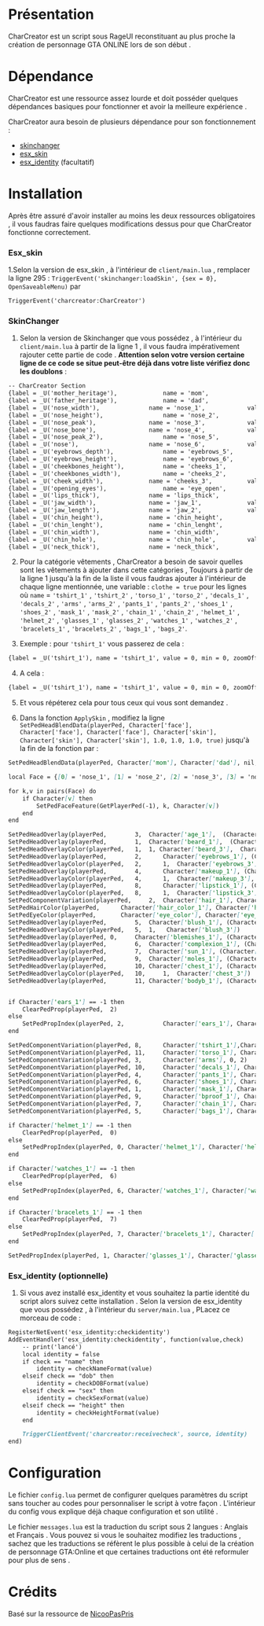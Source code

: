 # Présentation

CharCreator est un script sous RageUI reconstituant au plus proche la création de personnage GTA ONLINE lors de son début . 

# Dépendance

CharCreator est une ressource assez lourde et doit posséder quelques dépendances basiques pour fonctionner et avoir la meilleure expérience .

CharCreator aura besoin de plusieurs dépendance pour son fonctionnement :
- [skinchanger](https://github.com/esx-framework/skinchanger)
- [esx_skin](https://github.com/esx-framework/esx_skin)
- [esx_identity](https://github.com/esx-framework/esx_identity) (facultatif)

# Installation
Après être assuré d'avoir installer au moins les deux ressources obligatoires , il vous faudras faire quelques modifications dessus pour que CharCreator fonctionne correctement.
### Esx_skin
1.Selon la version de esx_skin , à l'intérieur de `client/main.lua` , remplacer la ligne 295 : `TriggerEvent('skinchanger:loadSkin', {sex = 0}, OpenSaveableMenu)` par 
```markdown
TriggerEvent('charcreator:CharCreator')
```
### SkinChanger
1. Selon la version de Skinchanger que vous possédez , à l'intérieur du `client/main.lua` à partir de la ligne 1 , il vous faudra impérativement rajouter cette partie de code . **Attention selon votre version certaine ligne de ce code se situe peut-être déjà dans votre liste vérifiez donc les doublons** :

```markdown
-- CharCreator Section
{label = _U('mother_heritage'), 			name = 'mom',				value = 0.0,	min = 0,	zoomOffset = 0.6,		camOffset = 0.65},
{label = _U('father_heritage'), 			name = 'dad',				value = 0.0,	min = 0,	zoomOffset = 0.6,		camOffset = 0.65},
{label = _U('nose_width'),	 			name = 'nose_1',			value = 0.0,	min = 0,	zoomOffset = 0.6,		camOffset = 0.65},
{label = _U('nose_height'), 				name = 'nose_2',			value = 0.0,	min = 0,	zoomOffset = 0.6,		camOffset = 0.65},
{label = _U('nose_peak'), 				name = 'nose_3',			value = 0.0,	min = 0,	zoomOffset = 0.6,		camOffset = 0.65},
{label = _U('nose_bone'), 				name = 'nose_4',			value = 0.0,	min = 0,	zoomOffset = 0.6,		camOffset = 0.65},
{label = _U('nose_peak_2'), 				name = 'nose_5',			value = 0.0,	min = 0,	zoomOffset = 0.6,		camOffset = 0.65},
{label = _U('nose'), 					name = 'nose_6',			value = 0.0,	min = 0,	zoomOffset = 0.6,		camOffset = 0.65},
{label = _U('eyebrows_depth'),				name = 'eyebrows_5',			value = 0.0,	min = 0,	zoomOffset = 0.4,		camOffset = 0.65},
{label = _U('eyebrows_height'),				name = 'eyebrows_6',			value = 0.0,	min = 0,	zoomOffset = 0.4,		camOffset = 0.65},
{label = _U('cheekbones_height'), 			name = 'cheeks_1',			value = 0.0,	min = 0,	zoomOffset = 0.4,		camOffset = 0.65},
{label = _U('cheekbones_width'),			name = 'cheeks_2',			value = 0.0,	min = 0,	zoomOffset = 0.4,		camOffset = 0.65},
{label = _U('cheek_width'),				name = 'cheeks_3',			value = 0.0,	min = 0,	zoomOffset = 0.4,		camOffset = 0.65},
{label = _U('opening_eyes'),				name = 'eye_open',			value = 0.0,	min = 0,	zoomOffset = 0.4,		camOffset = 0.65},
{label = _U('lips_thick'),				name = 'lips_thick',			value = 0.0,	min = 0,	zoomOffset = 0.4,		camOffset = 0.65},
{label = _U('jaw_width'),				name = 'jaw_1',				value = 0.0,	min = 0,	zoomOffset = 0.4,		camOffset = 0.65},
{label = _U('jaw_length'),				name = 'jaw_2',				value = 0.0,	min = 0,	zoomOffset = 0.4,		camOffset = 0.65},
{label = _U('chin_height'),				name = 'chin_height',			value = 0.0,	min = 0,	zoomOffset = 0.4,		camOffset = 0.65},
{label = _U('chin_lenght'),				name = 'chin_lenght',			value = 0.0,	min = 0,	zoomOffset = 0.4,		camOffset = 0.65},
{label = _U('chin_width'),				name = 'chin_width',			value = 0.0,	min = 0,	zoomOffset = 0.4,		camOffset = 0.65},
{label = _U('chin_hole'),				name = 'chin_hole',			value = 0.0,	min = 0,	zoomOffset = 0.4,		camOffset = 0.65},
{label = _U('neck_thick'),				name = 'neck_thick',			value = 0.0,	min = 0,	zoomOffset = 0.4,		camOffset = 0.65},
```

2. Pour la catégorie vêtements , CharCreator a besoin de savoir quelles sont les vêtements à ajouter dans cette catégories , Toujours à partir de la ligne 1 jusqu'à la fin de la liste il vous faudras ajouter à l'intérieur de chaque ligne mentionnée, une variable : `clothe = true` pour les lignes où `name` =
 `'tshirt_1'` , `'tshirt_2'` , `'torso_1'` , `'torso_2'` , `'decals_1'` , `'decals_2'` , `'arms'` , `'arms_2'` , `'pants_1'` , `'pants_2'` , `'shoes_1'` , `'shoes_2'` , `'mask_1'` , `'mask_2'` , `'chain_1'` , `'chain_2'` , `'helmet_1'` , `'helmet_2'` , `'glasses_1'` , `'glasses_2'` , `'watches_1'` , `'watches_2'` , `'bracelets_1'` , `'bracelets_2'` , `'bags_1'` , `'bags_2'`.
 
3. Exemple : pour `'tshirt_1'` vous passerez de cela :

```markdown
{label = _U('tshirt_1'), name = 'tshirt_1', value = 0, min = 0, zoomOffset = 0.75, camOffset = 0.15, componentId = 8},
```
4. A cela :

```markdown
{label = _U('tshirt_1'), name = 'tshirt_1', value = 0, min = 0, zoomOffset = 0.75, camOffset = 0.15, componentId = 8, clothe = true},
```
5. Et vous répéterez cela pour tous ceux qui vous sont demandez .

6. Dans la fonction `ApplySkin` , modifiez la ligne `SetPedHeadBlendData(playerPed, Character['face'], Character['face'], Character['face'], Character['skin'], Character['skin'], Character['skin'], 1.0, 1.0, 1.0, true)` jusqu'à la fin de la fonction par :

```markdown
SetPedHeadBlendData(playerPed, Character['mom'], Character['dad'], nil, Character['mom'], Character['dad'], nil, Character['face'], Character['skin'], nil, true)

local Face = {[0] = 'nose_1', [1] = 'nose_2', [2] = 'nose_3', [3] = 'nose_4', [4] = 'nose_5', [5] = 'nose_6', [6] = 'eyebrows_5', [7] = 'eyebrows_6', [8] = 'cheeks_2', [9] = 'cheeks_1', [10] = 'cheeks_3', [11] = 'eye_open', [12] = 'lips_thick', [13] = 'jaw_1', [14] = 'jaw_2', [15] = 'chin_height', [16] = 'chin_lenght', [17] = 'chin_width', [18] = 'chin_hole', [19] = 'neck_thick'}

for k,v in pairs(Face) do
	if Character[v] then
		SetPedFaceFeature(GetPlayerPed(-1), k, Character[v])
	end
end

SetPedHeadOverlay(playerPed, 		3, 	Character['age_1'],  (Character['age_2'] / 10) + 0.0) 				-- Age + opacity
SetPedHeadOverlay(playerPed, 		1, 	Character['beard_1'],  (Character['beard_2'] / 10) + 0.0) 			-- Beard + opacity
SetPedHeadOverlayColor(playerPed, 	1, 	1, Character['beard_3'],  Character['beard_4'])     				-- Beard Color
SetPedHeadOverlay(playerPed, 		2,  	Character['eyebrows_1'], (Character['eyebrows_2'] / 10) + 0.0) 			-- Eyebrows + opacity
SetPedHeadOverlayColor(playerPed,  	2,  	1,  Character['eyebrows_3'],  Character['eyebrows_4'])				-- Eyebrows Color
SetPedHeadOverlay(playerPed, 		4,  	Character['makeup_1'], (Character['makeup_2'] / 10) + 0.0) 			-- Makeup + opacity
SetPedHeadOverlayColor(playerPed,  	4,  	1,  Character['makeup_3'],  Character['makeup_4'])				-- Makeup Color
SetPedHeadOverlay(playerPed,  		8,  	Character['lipstick_1'], (Character['lipstick_2'] / 10) + 0.0)			-- Lipstick + opacity
SetPedHeadOverlayColor(playerPed,  	8,  	1,  Character['lipstick_3'],  Character['lipstick_4'])				-- Lipstick Color
SetPedComponentVariation(playerPed, 	2, 	Character['hair_1'], Character['hair_2'], 2)	      				-- Hair
SetPedHairColor(playerPed, 		Character['hair_color_1'], Character['hair_color_2']) 		    			-- Hair Color
SetPedEyeColor(playerPed, 		Character['eye_color'], Character['eye_color']) 					-- Eyes Color
SetPedHeadOverlay(playerPed, 		5,	Character['blush_1'], (Character['blush_2'] / 10) + 0.0)			-- Blush + opacity
SetPedHeadOverlayColor(playerPed, 	5, 	1,   Character['blush_3'])							-- Blush Color
SetPedHeadOverlay(playerPed, 0,		Character['blemishes_1'], (Character['blemishes_2'] / 10) + 0.0)			-- Body Blemishes + opacity
SetPedHeadOverlay(playerPed, 		6,	Character['complexion_1'], (Character['complexion_2'] / 10) + 0.0)		-- Complexion + opacity
SetPedHeadOverlay(playerPed, 		7,	Character['sun_1'], (Character['sun_2'] / 10) + 0.0)				-- Sun Damage + opacity
SetPedHeadOverlay(playerPed, 		9,	Character['moles_1'], (Character['moles_2'] / 10) + 0.0)			-- Moles/Freckles + opacity
SetPedHeadOverlay(playerPed, 		10,	Character['chest_1'], (Character['chest_2'] / 10) + 0.0)			-- Chest Hair + opacity
SetPedHeadOverlayColor(playerPed, 	10, 	1,	Character['chest_3'])							-- Torso Color
SetPedHeadOverlay(playerPed, 		11,	Character['bodyb_1'], (Character['bodyb_2'] / 10) + 0.0)			-- Body Blemishes + opacity


if Character['ears_1'] == -1 then
	ClearPedProp(playerPed,  2)
else
	SetPedPropIndex(playerPed, 2, 			Character['ears_1'], Character['ears_2'], 2)               			-- Ears Accessories
end

SetPedComponentVariation(playerPed, 8,  	Character['tshirt_1'],Character['tshirt_2'], 2)     				-- Tshirt
SetPedComponentVariation(playerPed, 11, 	Character['torso_1'], Character['torso_2'], 2)      				-- torso parts
SetPedComponentVariation(playerPed, 3, 		Character['arms'], 0, 2)                             				-- torso
SetPedComponentVariation(playerPed, 10, 	Character['decals_1'], Character['decals_2'], 2)    				-- decals
SetPedComponentVariation(playerPed, 4, 		Character['pants_1'], Character['pants_2'], 2)       				-- pants
SetPedComponentVariation(playerPed, 6, 		Character['shoes_1'], Character['shoes_2'], 2)       				-- shoes
SetPedComponentVariation(playerPed, 1, 		Character['mask_1'], Character['mask_2'], 2) 						-- mask
SetPedComponentVariation(playerPed, 9, 		Character['bproof_1'], Character['bproof_2'], 2) 					-- bulletproof
SetPedComponentVariation(playerPed, 7, 		Character['chain_1'], Character['chain_2'], 2) 	    				-- chain
SetPedComponentVariation(playerPed, 5, 		Character['bags_1'], Character['bags_2'], 2) 						-- Bag

if Character['helmet_1'] == -1 then
	ClearPedProp(playerPed,  0)
else
	SetPedPropIndex(playerPed, 0, Character['helmet_1'], Character['helmet_2'], 2)              				-- Helmet
end

if Character['watches_1'] == -1 then
	ClearPedProp(playerPed,  6)
else
	SetPedPropIndex(playerPed, 6, Character['watches_1'], Character['watches_2'], 2)   
end

if Character['bracelets_1'] == -1 then
	ClearPedProp(playerPed,  7)
else
	SetPedPropIndex(playerPed, 7, Character['bracelets_1'], Character['bracelets_2'], 2)   
end

SetPedPropIndex(playerPed, 1, Character['glasses_1'], Character['glasses_2'], 2) 								-- Glasses

```
### Esx_identity (optionnelle)
1. Si vous avez installé esx_identity et vous souhaitez la partie identité du script alors suivez cette installation .
Selon la version de esx_identity que vous possédez , à l'intérieur du `server/main.lua` ,
PLacez ce morceau de code :

```markdown
RegisterNetEvent('esx_identity:checkidentity')
AddEventHandler('esx_identity:checkidentity', function(value,check)
	-- print('lancé')
	local identity = false
	if check == "name" then
		identity = checkNameFormat(value)
	elseif check == "dob" then
		identity = checkDOBFormat(value)
	elseif check == "sex" then
		identity = checkSexFormat(value)
	elseif check == "height" then
		identity = checkHeightFormat(value)
	end

	TriggerClientEvent('charcreator:receivecheck', source, identity)
end)
```
# Configuration
Le fichier `config.lua` permet de configurer quelques paramètres du script sans toucher au codes pour personnaliser le script à votre façon . L'intérieur du config vous explique déjà chaque configuration et son utilité .

Le fichier `messages.lua` est la traduction du script sous 2 langues : Anglais et Français . Vous pouvez si vous le souhaitez modifiez les traductions , sachez que les traductions se réfèrent le plus possible à celui de la création de personnage GTA:Online et que certaines traductions ont été reformuler pour plus de sens .

# Crédits
Basé sur la ressource de [NicooPasPris](https://github.com/NicooPasPris/nicoo_charcreator)
